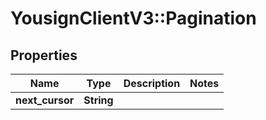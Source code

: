 # YousignClientV3::Pagination

## Properties
Name | Type | Description | Notes
------------ | ------------- | ------------- | -------------
**next_cursor** | **String** |  | 

